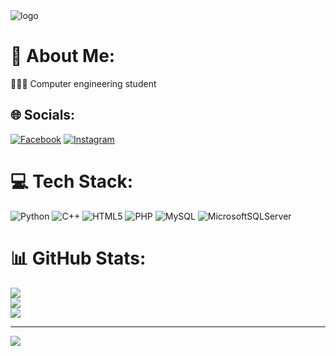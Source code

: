 <img src="https://github.com/SobhanVaziri/SobhanVaziri/assets/160171825/51a46809-774e-4f87-a131-6d2be03aacca" alt="logo" />


# 💫 About Me:
👨🏻‍🎓 Computer engineering student<br>


## 🌐 Socials:
[![Facebook](https://img.shields.io/badge/Facebook-%231877F2.svg?logo=Facebook&logoColor=white)](123) [![Instagram](https://img.shields.io/badge/Instagram-%23E4405F.svg?logo=Instagram&logoColor=white)](123) 

# 💻 Tech Stack:
![Python](https://img.shields.io/badge/python-3670A0?style=for-the-badge&logo=python&logoColor=ffdd54) ![C++](https://img.shields.io/badge/c++-%2300599C.svg?style=for-the-badge&logo=c%2B%2B&logoColor=white) ![HTML5](https://img.shields.io/badge/html5-%23E34F26.svg?style=for-the-badge&logo=html5&logoColor=white) ![PHP](https://img.shields.io/badge/php-%23777BB4.svg?style=for-the-badge&logo=php&logoColor=white) ![MySQL](https://img.shields.io/badge/mysql-4479A1.svg?style=for-the-badge&logo=mysql&logoColor=white) ![MicrosoftSQLServer](https://img.shields.io/badge/Microsoft%20SQL%20Server-CC2927?style=for-the-badge&logo=microsoft%20sql%20server&logoColor=white)
# 📊 GitHub Stats:
![](https://github-readme-stats.vercel.app/api?username=SobhanVaziri&theme=dark&hide_border=true&include_all_commits=true&count_private=true)<br/>
![](https://github-readme-streak-stats.herokuapp.com/?user=SobhanVaziri&theme=dark&hide_border=true)<br/>
![](https://github-readme-stats.vercel.app/api/top-langs/?username=SobhanVaziri&theme=dark&hide_border=true&include_all_commits=true&count_private=true&layout=compact)

---
[![](https://visitcount.itsvg.in/api?id=SobhanVaziri&icon=0&color=0)](https://visitcount.itsvg.in)

<!-- Proudly created with GPRM ( https://gprm.itsvg.in ) -->
